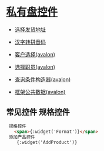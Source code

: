 

# [私有盘控件](widgetList)

- [选择发货地址](choiceAddressWidgit)

- [汉字转拼音码](fz2py)   
- [客户选择(avalon)](selcustom)   
- [选择职员(avalon)](member)   
- [查询条件构造器(avalon)](fieldsearch)
- [框架公共数据(avalon)](apppublic)   

## 常见控件  规格控件
```` html
 规格控件
   <span>{:widget('Format')}</span>  
 添加产品控件
    {:widget('AddProduct')}
   
````